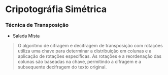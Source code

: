 # Cripotográfia Simétrica
### Técnica de Transposição
- Salada Mista
> O algoritmo de cifragem e decifragem de
transposição com rotações utiliza uma
chave para determinar a distribuição em
colunas e a aplicação de rotações
específicas. As rotações e a reordenação
das colunas são baseadas na chave,
permitindo a cifragem e a subsequente
decifragem do texto original.
